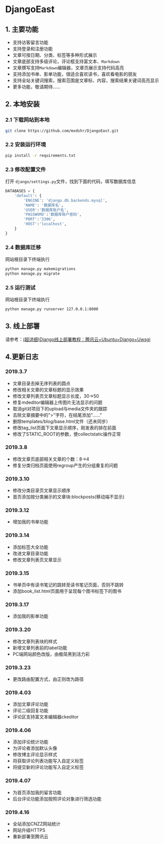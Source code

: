 # DjangoEast
## 1. 主要功能

- 支持访客留言功能
- 支持登录和注册功能
- 文章可按日期、分类、标签等多种形式展示
- 文章底部支持多级评论，评论框支持富文本、`Markdown`
- 文章撰写支持`Markdown`编辑器，文章页展示支持代码高亮
- 支持添加书单、影单功能，很适合喜欢读书，喜欢看电影的朋友
- 支持全站关键词搜索，搜索范围是文章标、内容，搜索结果关键词高亮显示
- 更多功能，敬请期待......

## 2. 本地安装
### 2.1 下载网站到本地
```bash
git clone https://github.com/mxdshr/DjangoEast.git
```
### 2.2 安装运行环境
```bash
pip install -r requirements.txt
```
### 2.3 修改配置文件
打开 `django/settings.py`文件，找到下面的代码，填写数据库信息
```python
DATABASES = {
    'default': {
        'ENGINE': 'django.db.backends.mysql',
        'NAME': '数据库名',
        'USER':'数据库账户名',
        'PASSWORD':'数据库账户密码',
        'PORT':'3306',
        'HOST':'localhost',
    }
}
```
### 2.4 数据库迁移
网站根目录下终端执行
```bash
python manage.py makemigrations
python manage.py migrate
```
### 2.5 运行测试
网站根目录下终端执行
```bash
python manage.py runserver 127.0.0.1:8000
```
## 3. 线上部署
请参考：[(超详细)Django线上部署教程：腾讯云+Ubuntu+Django+Uwsgi](https://www.eastnotes.com/post/29)
## 4.更新日志
### 2019.3.7
- 文章目录去掉无序列表的圆点
- 修改相关文章的文章标题的显示效果
- 修改文章列表页文章标题显示长度，30→50
- 修复mdeditor编辑器上传图片无法显示的问题
- 取消git对项目下的upload与media文件夹的跟踪
- 去除文章摘要中的">"字符，在结尾添加"......"
- 删除templates/blog/base.html文件（还未同步）
- 修改tag_list页面下文章显示顺序，刚发表的排在前面
- 修改了STATIC_ROOT的参数，使collectstatic操作正常

### 2019.3.8
- 修改文章页底部相关文章的个数：8→4
- 修复分类归档页面使用regroup产生的分组重复的问题

### 2019.3.10
- 修改分类目录页文章显示顺序
- 首页添加按分类展示的文章块:blockposts(移动端不显示)

### 2019.3.12
- 增加我的书单功能

### 2019.3.14
- 添加标签大全功能
- 改进文章目录功能
- 修改文章列表页文章显示

### 2019.3.15
- 书单页中有读书笔记的跳转至读书笔记页面，否则不跳转
- 添加book_list.html页面用于呈现每个图书标签下的图书

### 2019.3.17
- 添加我的影单功能

### 2019.3.20
- 修改文章列表块的样式
- 新增文章列表前的label功能
- PC端网站颜色改版，由极简黑到活力彩

### 2019.3.23
- 更改路由配置方式，由正则改为路径

### 2019.4.03
- 添加文章评论功能
- 评论二级回复功能
- 评论区支持富文本编辑器ckeditor

### 2019.4.06
- 添加评论统计功能
- 为评论者添加默认头像
- 修改博主评论显示样式
- 将获取评论列表功能写入自定义标签
- 将提交新的评论功能写入自定义标签

### 2019.4.07
- 为首页添加我的留言功能
- 后台评论功能添加按照评论对象进行筛选功能

### 2019.4.16
- 全站添加CNZZ网站统计
- 网站升级HTTPS
- 重新部署至腾讯云
